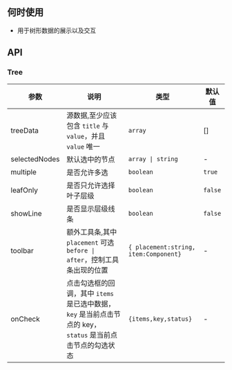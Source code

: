## 何时使用

- 用于树形数据的展示以及交互

## API

### Tree

| 参数 | 说明 | 类型 | 默认值 |
| --- | --- | --- | --- |
| treeData | 源数据,至少应该包含 `title` 与 `value`，并且 `value` 唯一 | `array ` | [] |
| selectedNodes | 默认选中的节点 | `array \| string ` | - |
| multiple | 是否允许多选 | `boolean ` | `true` |
| leafOnly | 是否只允许选择叶子层级 | `boolean ` | `false` |
| showLine | 是否显示层级线条 | `boolean` | `false` |
| toolbar | 额外工具条,其中 `placement` 可选`before \| after`，控制工具条出现的位置 | `{ placement:string, item:Component}` | - |
| onCheck | 点击勾选框的回调，其中 `items` 是已选中数据，`key` 是当前点击节点的 key，`status` 是当前点击节点的勾选状态 | `{items,key,status} ` | - |
